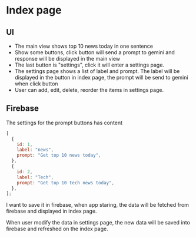 # Index page

## UI

- The main view shows top 10 news today in one sentence
- Show some buttons, click button will send a prompt to gemini and response will be displayed in the main view
- The last button is "settings", click it will enter a settings page.
- The settings page shows a list of label and prompt. The label will be displayed in the button in index page, the prompt will be
  send to gemini when click button
- User can add, edit, delete, reorder the items in settings page.

## Firebase

The settings for the prompt buttons has content

```js
[
  {
    id: 1,
    label: "news",
    prompt: "Get top 10 news today",
  },
  {
    id: 2,
    label: "Tech",
    prompt: "Get top 10 tech news today",
  },
];
```

I want to save it in firebase, when app staring, the data will be fetched from firebase and displayed in index page.

When user modify the data in settings page, the new data will be saved into firebase and refreshed on the index page.
